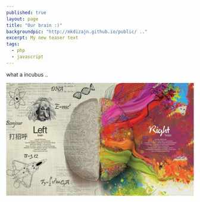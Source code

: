 ```yaml
---
published: true
layout: page
title: "Our brain :)"
backgroundpic: "http://mkdizajn.github.io/public/ .."
excerpt: My new teaser text
tags: 
  - php
  - javascript
---
```


<div class=message>
what a incubus ..
</div>

![Are you right, or left :)](/media/left_right_side_of_brain-1280x768.jpg)